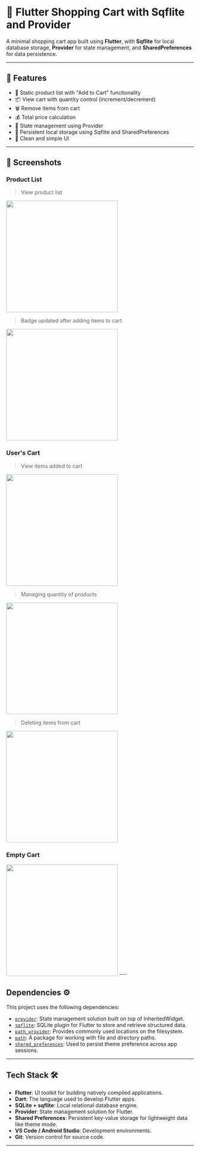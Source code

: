 # 🛒 Flutter Shopping Cart with Sqflite and Provider

A minimal shopping cart app built using **Flutter**, with **Sqflite** for local database storage, **Provider** for state management, and **SharedPreferences** for data persistence.

---

## 📱 Features

- 🧾 Static product list with "Add to Cart" functionality
- 📦 View cart with quantity control (increment/decrement)
- 🗑️ Remove items from cart
- 💰 Total price calculation
- 🧠 State management using Provider
- 💾 Persistent local storage using Sqflite and SharedPreferences
- 🎨 Clean and simple UI
---

## 📸 Screenshots
### **Product List**
> View product list
<img src="assets/productList1.png" width="300"/>

> Badge updated after adding items to cart
<img src="assets/productList2.png" width="300"/>

### **User's Cart**
> View items added to cart
<img src="assets/cartPage1.png" width="300"/>

> Managing quantity of products
<img src="assets/cartPage2.png" width="300"/>

> Deleting items from cart
<img src="assets/cartPage3.png" width="300"/>

### **Empty Cart**
<img src="assets/emptyCart.png" width="300"/>
---

## Dependencies ⚙️

This project uses the following dependencies:

- [`provider`](https://pub.dev/packages/provider): State management solution built on top of InheritedWidget.
- [`sqflite`](https://pub.dev/packages/sqflite): SQLite plugin for Flutter to store and retrieve structured data.
- [`path_provider`](https://pub.dev/packages/path_provider): Provides commonly used locations on the filesystem.
- [`path`](https://pub.dev/packages/path): A package for working with file and directory paths.
- [`shared_preferences`](https://pub.dev/packages/shared_preferences): Used to persist theme preference across app sessions.

---

##  Tech Stack 🛠️
- **Flutter**: UI toolkit for building natively compiled applications.
- **Dart**: The language used to develop Flutter apps.
- **SQLite + sqflite**: Local relational database engine.
- **Provider**: State management solution for Flutter.
- **Shared Preferences**: Persistent key-value storage for lightweight data like theme mode.
- **VS Code / Android Studio**: Development environments.
- **Git**: Version control for source code.
---